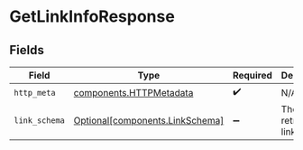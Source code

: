 # GetLinkInfoResponse


## Fields

| Field                                                                    | Type                                                                     | Required                                                                 | Description                                                              |
| ------------------------------------------------------------------------ | ------------------------------------------------------------------------ | ------------------------------------------------------------------------ | ------------------------------------------------------------------------ |
| `http_meta`                                                              | [components.HTTPMetadata](../../models/components/httpmetadata.md)       | :heavy_check_mark:                                                       | N/A                                                                      |
| `link_schema`                                                            | [Optional[components.LinkSchema]](../../models/components/linkschema.md) | :heavy_minus_sign:                                                       | The retrieved link                                                       |
